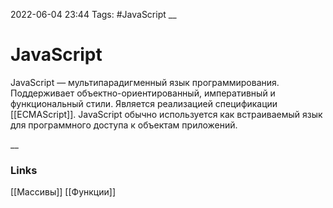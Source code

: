 2022-06-04 23:44
Tags: #JavaScript
__
# JavaScript
JavaScript — мультипарадигменный язык программирования. Поддерживает объектно-ориентированный, императивный и функциональный стили. Является реализацией спецификации [[ECMAScript]]. JavaScript обычно используется как встраиваемый язык для программного доступа к объектам приложений.


__
### Links
[[Массивы]] [[Функции]]

